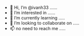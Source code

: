 - 👋 Hi, I’m @ivanh33 ......
- 👀 I’m interested in ......
- 🌱 I’m currently learning .....
- 💞️ I’m looking to collaborate on .....
- 📫 no need to reach me .....
<!---
ivanh33/ivanh33 is a ✨ special ✨ repository because its `README.md` (this file) appears on your GitHub profile.
You can click the Preview link to take a look at your changes.
--->
